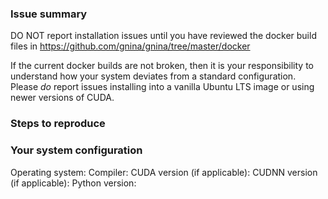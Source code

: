 ### Issue summary

DO NOT report installation issues until you have reviewed the docker build files in https://github.com/gnina/gnina/tree/master/docker

If the current docker builds are not broken, then it is your responsibility to understand how your system deviates from a standard configuration.  Please *do* report issues installing into a vanilla Ubuntu LTS image or using newer versions of CUDA.

### Steps to reproduce


### Your system configuration
Operating system:
Compiler:
CUDA version (if applicable):
CUDNN version (if applicable):
Python version:
